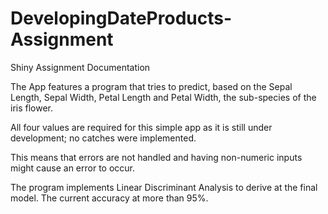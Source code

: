 # DevelopingDateProducts-Assignment
Shiny Assignment Documentation

The App features a program that tries to predict, based on the Sepal Length, Sepal Width, Petal Length and Petal Width, the sub-species of the iris flower.

All four values are required for this simple app as it is still under development; no catches were implemented.

This means that errors are not handled and having non-numeric inputs might cause an error to occur. 

The program implements Linear Discriminant Analysis to derive at the final model. The current accuracy at more than 95%.



